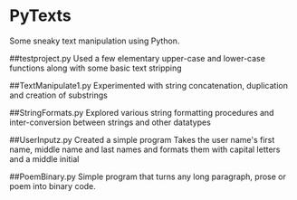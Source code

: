 # PyTexts
Some sneaky text manipulation using Python.

##testproject.py
Used a few elementary upper-case and lower-case functions along with some basic text stripping

##TextManipulate1.py
Experimented with string concatenation, duplication and creation of substrings

##StringFormats.py
Explored various string formatting procedures and inter-conversion between strings and other datatypes

##UserInputz.py
Created a simple program
Takes the user name's first name, middle name and last names and formats them with capital letters and a middle initial

##PoemBinary.py
Simple program that turns any long paragraph, prose or poem into binary code.
